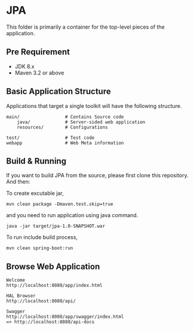 # JPA

This folder is primarily a container for the top-level pieces of the application.

## Pre Requirement

 - JDK 8.x
 - Maven 3.2 or above

## Basic Application Structure

Applications that target a single toolkit will have the following structure.

    main/                 # Contains Source code
        java/             # Server-sided web application
        resources/        # Configurations

    test/                 # Test code
    webapp                # Web Meta information

## Build & Running

If you want to build JPA from the source, please first clone this repository. And then:

To create excutable jar,

```
mvn clean package -Dmaven.test.skip=true
```

and you need to run application using java command.

```
java -jar target/jpa-1.0-SNAPSHOT.war
```

To run include build process,

 ```
 mvn clean spring-boot:run
 ```

## Browse Web Application

```
Welcome
http://localhost:8080/app/index.html

HAL Browser
http://localhost:8080/api/

Swagger
http://localhost:8080/app/swagger/index.html
=> http://localhost:8080/api-docs
```